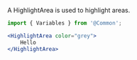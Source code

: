 
A HighlightArea is used to highlight areas.

```jsx
import { Variables } from '@Common';

<HighlightArea color="grey">
    Hello
</HighlightArea>
```
